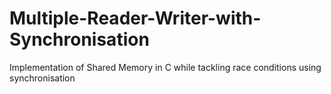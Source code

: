 # Multiple-Reader-Writer-with-Synchronisation
Implementation of Shared Memory in C while tackling race conditions using synchronisation

